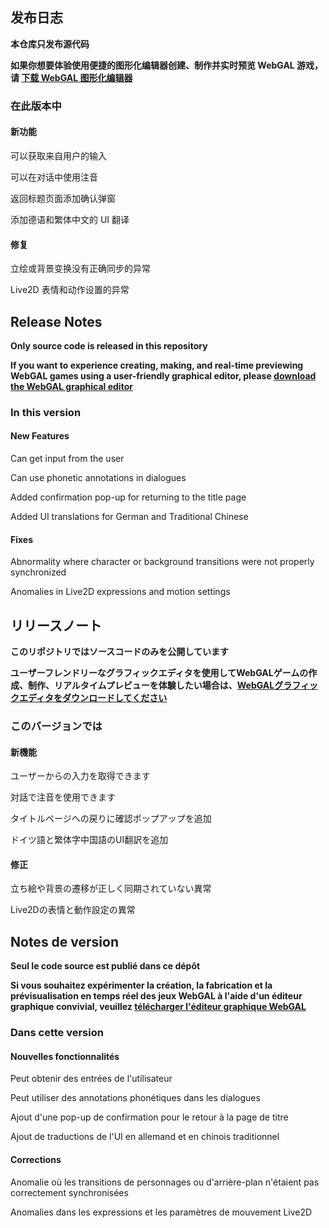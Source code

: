 ## 发布日志

**本仓库只发布源代码**

**如果你想要体验使用便捷的图形化编辑器创建、制作并实时预览 WebGAL 游戏，请 [下载 WebGAL 图形化编辑器](https://github.com/MakinoharaShoko/WebGAL_Terre/releases)**

### 在此版本中

#### 新功能

可以获取来自用户的输入

可以在对话中使用注音

返回标题页面添加确认弹窗

添加德语和繁体中文的 UI 翻译

#### 修复

立绘或背景变换没有正确同步的异常

Live2D 表情和动作设置的异常

<!-- English Translation -->
## Release Notes

**Only source code is released in this repository**

**If you want to experience creating, making, and real-time previewing WebGAL games using a user-friendly graphical editor, please [download the WebGAL graphical editor](https://github.com/MakinoharaShoko/WebGAL_Terre/releases)**

### In this version

#### New Features

Can get input from the user

Can use phonetic annotations in dialogues

Added confirmation pop-up for returning to the title page

Added UI translations for German and Traditional Chinese

#### Fixes

Abnormality where character or background transitions were not properly synchronized

Anomalies in Live2D expressions and motion settings


<!-- Japanese Translation -->
## リリースノート

**このリポジトリではソースコードのみを公開しています**

**ユーザーフレンドリーなグラフィックエディタを使用してWebGALゲームの作成、制作、リアルタイムプレビューを体験したい場合は、[WebGALグラフィックエディタをダウンロードしてください](https://github.com/MakinoharaShoko/WebGAL_Terre/releases)**

### このバージョンでは

#### 新機能

ユーザーからの入力を取得できます

対話で注音を使用できます

タイトルページへの戻りに確認ポップアップを追加

ドイツ語と繁体字中国語のUI翻訳を追加

#### 修正

立ち絵や背景の遷移が正しく同期されていない異常

Live2Dの表情と動作設定の異常


<!-- French Translation -->
## Notes de version

**Seul le code source est publié dans ce dépôt**

**Si vous souhaitez expérimenter la création, la fabrication et la prévisualisation en temps réel des jeux WebGAL à l'aide d'un éditeur graphique convivial, veuillez [télécharger l'éditeur graphique WebGAL](https://github.com/MakinoharaShoko/WebGAL_Terre/releases)**

### Dans cette version

#### Nouvelles fonctionnalités

Peut obtenir des entrées de l'utilisateur

Peut utiliser des annotations phonétiques dans les dialogues

Ajout d'une pop-up de confirmation pour le retour à la page de titre

Ajout de traductions de l'UI en allemand et en chinois traditionnel

#### Corrections

Anomalie où les transitions de personnages ou d'arrière-plan n'étaient pas correctement synchronisées

Anomalies dans les expressions et les paramètres de mouvement Live2D

